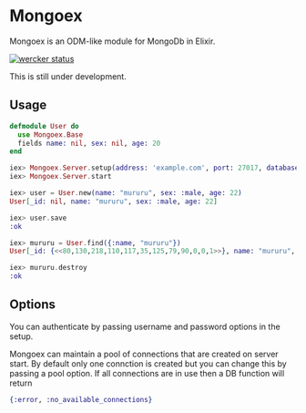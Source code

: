 # Mongoex

Mongoex is an ODM-like module for MongoDb in Elixir.


[![wercker status](https://app.wercker.com/status/6c14830ab4a40e85d42f96062e93aa20/m/ "wercker status")](https://app.wercker.com/project/bykey/6c14830ab4a40e85d42f96062e93aa20)


This is still under development.

## Usage

```elixir
defmodule User do
  use Mongoex.Base
  fields name: nil, sex: nil, age: 20
end

iex> Mongoex.Server.setup(address: 'example.com', port: 27017, database: :your_app)
iex> Mongoex.Server.start

iex> user = User.new(name: "mururu", sex: :male, age: 22)
User[_id: nil, name: "mururu", sex: :male, age: 22]

iex> user.save
:ok

iex> mururu = User.find({:name, "mururu"})
User[_id: {<<80,130,218,110,117,35,125,79,90,0,0,1>>}, name: "mururu", sex: :male, age: 22]

iex> mururu.destroy
:ok
```

## Options

You can authenticate by passing username and password options in the setup.

Mongoex can maintain a pool of connections that are created on server start. By default only one connction is created but you can change this by passing a pool option. If all connections are in use then a DB function will return

```elixir
{:error, :no_available_connections}
```
